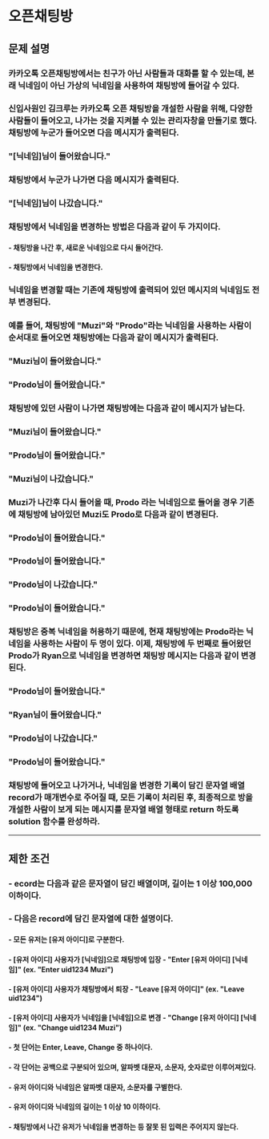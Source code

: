 # 오픈채팅방
## 문제 설명
### 카카오톡 오픈채팅방에서는 친구가 아닌 사람들과 대화를 할 수 있는데, 본래 닉네임이 아닌 가상의 닉네임을 사용하여 채팅방에 들어갈 수 있다.

### 신입사원인 김크루는 카카오톡 오픈 채팅방을 개설한 사람을 위해, 다양한 사람들이 들어오고, 나가는 것을 지켜볼 수 있는 관리자창을 만들기로 했다. 채팅방에 누군가 들어오면 다음 메시지가 출력된다.

### "[닉네임]님이 들어왔습니다."

### 채팅방에서 누군가 나가면 다음 메시지가 출력된다.

### "[닉네임]님이 나갔습니다."

### 채팅방에서 닉네임을 변경하는 방법은 다음과 같이 두 가지이다.

#### - 채팅방을 나간 후, 새로운 닉네임으로 다시 들어간다.
#### - 채팅방에서 닉네임을 변경한다.
### 닉네임을 변경할 때는 기존에 채팅방에 출력되어 있던 메시지의 닉네임도 전부 변경된다.

### 예를 들어, 채팅방에 "Muzi"와 "Prodo"라는 닉네임을 사용하는 사람이 순서대로 들어오면 채팅방에는 다음과 같이 메시지가 출력된다.

### "Muzi님이 들어왔습니다."
### "Prodo님이 들어왔습니다."

### 채팅방에 있던 사람이 나가면 채팅방에는 다음과 같이 메시지가 남는다.

### "Muzi님이 들어왔습니다."
### "Prodo님이 들어왔습니다."
### "Muzi님이 나갔습니다."

### Muzi가 나간후 다시 들어올 때, Prodo 라는 닉네임으로 들어올 경우 기존에 채팅방에 남아있던 Muzi도 Prodo로 다음과 같이 변경된다.

### "Prodo님이 들어왔습니다."
### "Prodo님이 들어왔습니다."
### "Prodo님이 나갔습니다."
### "Prodo님이 들어왔습니다."

### 채팅방은 중복 닉네임을 허용하기 때문에, 현재 채팅방에는 Prodo라는 닉네임을 사용하는 사람이 두 명이 있다. 이제, 채팅방에 두 번째로 들어왔던 Prodo가 Ryan으로 닉네임을 변경하면 채팅방 메시지는 다음과 같이 변경된다.

### "Prodo님이 들어왔습니다."
### "Ryan님이 들어왔습니다."
### "Prodo님이 나갔습니다."
### "Prodo님이 들어왔습니다."

### 채팅방에 들어오고 나가거나, 닉네임을 변경한 기록이 담긴 문자열 배열 record가 매개변수로 주어질 때, 모든 기록이 처리된 후, 최종적으로 방을 개설한 사람이 보게 되는 메시지를 문자열 배열 형태로 return 하도록 solution 함수를 완성하라.
***
## 제한 조건
### - ecord는 다음과 같은 문자열이 담긴 배열이며, 길이는 1 이상 100,000 이하이다.
### - 다음은 record에 담긴 문자열에 대한 설명이다.
#### - 모든 유저는 [유저 아이디]로 구분한다.
#### - [유저 아이디] 사용자가 [닉네임]으로 채팅방에 입장 - "Enter [유저 아이디] [닉네임]" (ex. "Enter uid1234 Muzi")
#### - [유저 아이디] 사용자가 채팅방에서 퇴장 - "Leave [유저 아이디]" (ex. "Leave uid1234")
#### - [유저 아이디] 사용자가 닉네임을 [닉네임]으로 변경 - "Change [유저 아이디] [닉네임]" (ex. "Change uid1234 Muzi")
#### - 첫 단어는 Enter, Leave, Change 중 하나이다.
#### - 각 단어는 공백으로 구분되어 있으며, 알파벳 대문자, 소문자, 숫자로만 이루어져있다.
#### - 유저 아이디와 닉네임은 알파벳 대문자, 소문자를 구별한다.
#### - 유저 아이디와 닉네임의 길이는 1 이상 10 이하이다.
#### - 채팅방에서 나간 유저가 닉네임을 변경하는 등 잘못 된 입력은 주어지지 않는다.